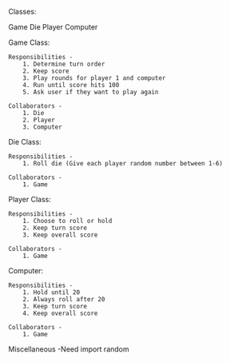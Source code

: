 Classes:

Game
Die
Player
Computer

Game Class:

    Responsibilities -
        1. Determine turn order
        2. Keep score
        3. Play rounds for player 1 and computer
        4. Run until score hits 100
        5. Ask user if they want to play again

    Collaborators - 
        1. Die
        2. Player
        3. Computer

Die Class:

    Responsibilities -
        1. Roll die (Give each player random number between 1-6)

    Collaborators - 
        1. Game

Player Class:

    Responsibilities - 
        1. Choose to roll or hold
        2. Keep turn score
        3. Keep overall score

    Collaborators - 
        1. Game

Computer:
 
    Responsibilities - 
        1. Hold until 20
        2. Always roll after 20
        3. Keep turn score
        4. Keep overall score

    Collaborators - 
        1. Game

Miscellaneous 
-Need import random
                    